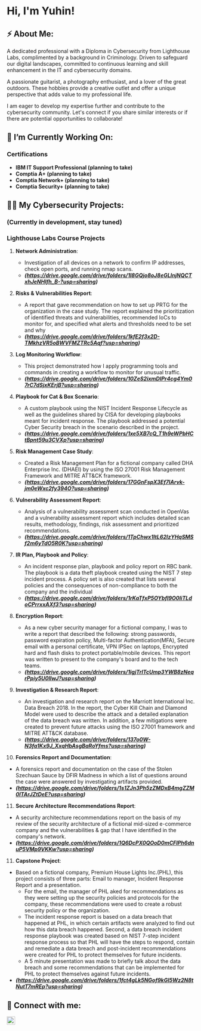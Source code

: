 <h1>Hi, I'm Yuhin!

<h2>⚡ About Me:</h2>
A dedicated professional with a Diploma in Cybersecurity from Lighthouse Labs, complimented by a background in Criminology. Driven to safeguard our digital landscapes, committed to continuous learning and skill enhancement in the IT and cybersecurity domains. 

A passionate guitarist, a photography enthusiast, and a lover of the great outdoors. These hobbies provide a creative outlet and offer a unique perspective that adds value to my professional life.

I am eager to develop my expertise further and contribute to the cybersecurity community. Let's connect if you share similar interests or if there are potential opportunities to collaborate!

<h2>🔭 I’m Currently Working On:</h2>
<h3>Certifications</h3>

- <b>IBM IT Support Professional (planning to take)</b>
- <b>Comptia A+ (planning to take)</b> 
- <b>Comptia Network+ (planning to take)</b>
- <b>Comptia Security+ (planning to take)</b>
  
<h2>👨‍💻 My Cybersecurity Projects:</h2>
<h3>(Currently in development, stay tuned)</h3>

<h3>Lighthouse Labs Course Projects</h3>

1) <b>Network Administration</b>:
   - Investigation of all devices on a network to confirm IP addresses, check open ports, and running nmap scans.
   - <b><i>(https://drive.google.com/drive/folders/1I8GQjo8oJ8eGLInjNQCTxhJeNHlfh_B-?usp=sharing)</i></b>

2) <b>Risks & Vulnerabilities Report</b>:
   - A report that gave recommendation on how to set up PRTG for the organization in the case study. The report explained the prioritization of identified threats and vulnerabilities, recommended IoCs to monitor for, and specified what alerts and thresholds need to be set and why
   - <b><i>(https://drive.google.com/drive/folders/1kfE2f3x2D-TMkhzVR5oBWVFMZTRc5Aqf?usp=sharing)</i></b>

3) <b>Log Monitoring Workflow</b>:
   - This project demonstrated how I apply programming tools and commands in creating a workflow to monitor for unusual traffic.
   - <b><i>(https://drive.google.com/drive/folders/10ZeS2ixmDIPr4cg4Ym07rC7dSjxKErjB?usp=sharing)</i></b>

4) <b>Playbook for Cat & Box Scenario</b>:
   - A custom playbook using the NIST Incident Response Lifecycle as well as the guidelines shared by CISA for developing playbooks meant for incident response. The playbook addressed a potential Cyber Security breach in the scenario described in the project.
   - <b><i>(https://drive.google.com/drive/folders/1xe5XB7cQ_T1h9eWPbHCtBpnt59u3CVXp?usp=sharing)</i></b>

5) <b>Risk Management Case Study</b>:
   - Created a Risk Management Plan for a fictional company called DHA Enterprise Inc. (DHAEI) by using the ISO 27001 Risk Management Framework and MITRE ATT&CK framework.
   - <b><i>(https://drive.google.com/drive/folders/17GGnFspX3Ef7IArvk-jm0eWxc2fy394O?usp=sharing)</b></i>

6) <b>Vulnerability Assessment Report</b>:
   - Analysis of a vulnerability assessment scan conducted in OpenVas and a vulnerability assessment report which includes detailed scan results, methodology, findings, risk assessment and prioritized recommendations.
   - <b><i>(https://drive.google.com/drive/folders/1TpChwx1ItL62lzYHqSMSf2m6yTdO5R0K?usp=sharing)</b></i>
   
7) <b>IR Plan, Playbook and Policy</b>:
   - An incident response plan, playbook and policy report on RBC bank. The playbook is a data theft playbook created using the NIST 7 step incident process. A policy set is also created that lists several policies and the consequences of non-compliance to both the company and the individual
   - <b><i>(https://drive.google.com/drive/folders/1rKaTfxP5OYbfl9O0liTLdoCPrrxxAXf3?usp=sharing)</b></i>

8) <b>Encryption Report</b>:
   - As a new cyber security manager for a fictional company, I was to write a report that described the following: strong passwords, password expiration policy, Multi-factor Authentication(MFA), Secure email with a personal certificate, VPN IPSec on laptops, Encrypted hard and flash disks to protect portable/mobile devices. This report was written to present to the company's board and to the tech teams. 
   - <b><i>(https://drive.google.com/drive/folders/1igjTrlTcUmp3YWB8zNeqrPpiy5U0lIwJ?usp=sharing)</b></i>

9) <b>Investigation & Research Report</b>:
   - An investigation and research report on the Marriott International Inc. Data Breach 2018. In the report, the Cyber Kill Chain and Diamond Model were used to describe the attack and a detailed explanation of the data breach was written. In addition, a few mitigations were created to prevent future attacks using the ISO 27001 framework and MITRE ATT&CK database.     
   - <b><i>(https://drive.google.com/drive/folders/137o0W-N3fa1Kx9J_XxqHbAsgBaRoYfms?usp=sharing)</b></i>

10) <b>Forensics Report and Documentation</b>:
   - A forensics report and documentation on the case of the Stolen Szechuan Sauce by DFIR Madness in which a list of questions around the case were answered by investigating artifacts provided.     
   - <b><i>(https://drive.google.com/drive/folders/1s1ZJn3Ph5zZMDxB4mgZZM0lTArJZtDeE?usp=sharing)</b></i>

11) <b>Secure Architecture Recommendations Report</b>:
   - A security architecture recommendations report on the basis of my review of the security architecture of a fictional mid-sized e-commerce company and the vulnerabilities & gap that I have identified in the company's network.     
   - <b><i>(https://drive.google.com/drive/folders/1Q6DcPX0QOoD0mCFlPh6dnuP5VMp9VKKw?usp=sharing)</b></i>

11) <b>Capstone Project</b>:
   - Based on a fictional company, Premium House Lights Inc.(PHL), this project consists of three parts: Email to manager, Incident Response Report and a presentation.
     - For the email, the manager of PHL aked for recommendations as they were setting up the security policies and protocols for the company, these recommendations were used to create a robust security policy or the organization.
     - The incident response report is based on a data breach that happened at PHL, in which certain artifacts were analyzed to find out how this data breach happened. Second, a data breach incident response playbook was created based on NIST 7-step incident response process so that PHL will have the steps to respond, contain and remediate a data breach and post-incident recommendations were created for PHL to protect themselves for future incidents.
     - A 5 minute presentation was made to briefly talk about the data breach and some recommendations that can be implemented for PHL to protect themselves against future incidents. 
   - <b><i>(https://drive.google.com/drive/folders/1fct4gLk5NGof9kGl5Wz2N8tNutT7mREp?usp=sharing)</b></i>

<h2> 🤳 Connect with me:</h2>

[<img align="left" alt="JoshMadakor | LinkedIn" width="22px" src="https://cdn.jsdelivr.net/npm/simple-icons@v3/icons/linkedin.svg" />][linkedin]

[linkedin]: https://www.linkedin.com/in/yuhin-wong/


<!--
**wong-yuhin/wong-yuhin** is a ✨ _special_ ✨ repository because its `README.md` (this file) appears on your GitHub profile.

Here are some ideas to get you started:

- 🔭 I’m currently working on ...
- 🌱 I’m currently learning ...
- 👯 I’m looking to collaborate on ...
- 🤔 I’m looking for help with ...
- 💬 Ask me about ...
- 📫 How to reach me: ...
- 😄 Pronouns: ...
- ⚡ Fun fact: ...
-->
